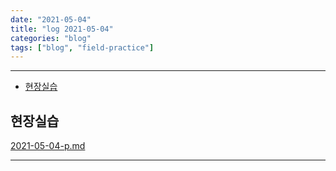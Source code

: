 ```yaml
---
date: "2021-05-04"
title: "log 2021-05-04"
categories: "blog"
tags: ["blog", "field-practice"]
---
```


----------

- [현장실습](#현장실습)

## 현장실습

[2021-05-04-p.md](./2021-05-04-p.md)

----------
